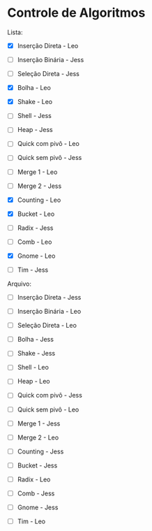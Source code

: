 # Controle de Algoritmos

Lista:

- [x] Inserção Direta - Leo
- [ ] Inserção Binária - Jess
- [ ] Seleção Direta - Jess
- [x] Bolha - Leo
- [x] Shake - Leo
- [ ] Shell - Jess
- [ ] Heap - Jess
- [ ] Quick com pivô - Leo
- [ ] Quick sem pivô - Jess
- [ ] Merge 1 - Leo
- [ ] Merge 2 - Jess
- [x] Counting - Leo
- [x] Bucket - Leo
- [ ] Radix - Jess
- [ ] Comb - Leo
- [x] Gnome - Leo
- [ ] Tim - Jess


Arquivo:

- [ ] Inserção Direta - Jess
- [ ] Inserção Binária - Leo
- [ ] Seleção Direta - Leo
- [ ] Bolha - Jess
- [ ] Shake - Jess
- [ ] Shell - Leo
- [ ] Heap - Leo
- [ ] Quick com pivô - Jess
- [ ] Quick sem pivô - Leo
- [ ] Merge 1 - Jess
- [ ] Merge 2 - Leo
- [ ] Counting - Jess
- [ ] Bucket -  Jess
- [ ] Radix - Leo
- [ ] Comb - Jess
- [ ] Gnome - Jess
- [ ] Tim - Leo 

